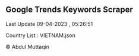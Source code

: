 

## Google Trends Keywords Scraper 
 
Last Update 09-04-2023 , 05:26:51

Country List :
VIETNAM.json



© Abdul Muttaqin 
